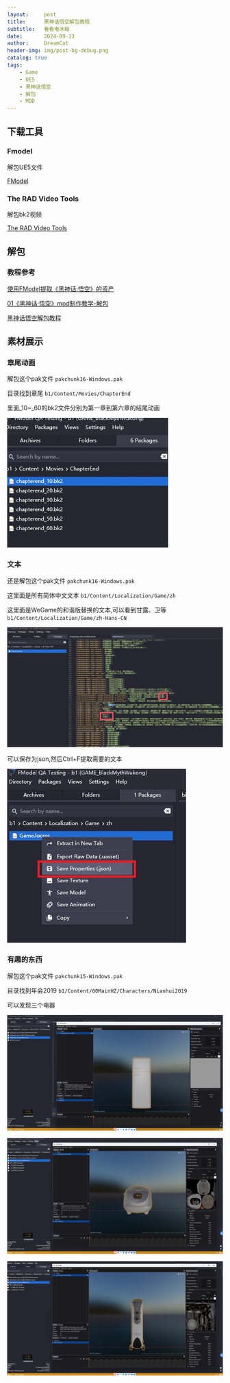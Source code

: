 ```yaml
---
layout:     post
title:      黑神话悟空解包教程
subtitle:   看看电冰箱
date:       2024-09-13
author:     DreamCat
header-img: img/post-bg-debug.png
catalog: true
tags:
    - Game
    - UE5
    - 黑神话悟空
    - 解包
    - MOD
---
```


## 下载工具

### Fmodel

解包UE5文件

[FModel](https://fmodel.app/)

### The RAD Video Tools

解包bk2视频

[The RAD Video Tools](https://www.radgametools.com/bnkdown.htm)

## 解包

### 教程参考

[使用FModel提取《黑神话:悟空》的资产](https://www.cnblogs.com/paw5zx/p/18372743)

[01《黑神话·悟空》mod制作教学-解包](https://www.bilibili.com/video/BV1VpsWekEPa/)

[黑神话悟空解包教程](https://www.bilibili.com/video/BV1hsWBeCEFD/)

## 素材展示

### 章尾动画

解包这个pak文件
`pakchunk16-Windows.pak`

目录找到章尾
`b1/Content/Movies/ChapterEnd`

里面_10~_60的bk2文件分别为第一章到第六章的结尾动画

![章尾动画](https://github.com/DreamingCats/dreamingcats.github.io/raw/main/img/BMW/章尾动画.jpg)

### 文本

还是解包这个pak文件
`pakchunk16-Windows.pak`

这里面是所有简体中文文本
`b1/Content/Localization/Game/zh`

这里面是WeGame的和谐版替换的文本,可以看到甘露、卫等
`b1/Content/Localization/Game/zh-Hans-CN`

![WeGame和谐版](https://github.com/DreamingCats/dreamingcats.github.io/raw/main/img/BMW/WeGame和谐版.jpg)

可以保存为json,然后Ctrl+F提取需要的文本

![保存文本](https://github.com/DreamingCats/dreamingcats.github.io/raw/main/img/BMW/保存文本.jpg)

### 有趣的东西

解包这个pak文件
`pakchunk15-Windows.pak`

目录找到年会2019
`b1/Content/00MainHZ/Characters/Nianhui2019`

可以发现三个电器

![电冰箱](https://github.com/DreamingCats/dreamingcats.github.io/raw/main/img/BMW/电冰箱.jpg)

![电饭煲](https://github.com/DreamingCats/dreamingcats.github.io/raw/main/img/BMW/电饭煲.jpg)

![电暖气](https://github.com/DreamingCats/dreamingcats.github.io/raw/main/img/BMW/电暖气.jpg)
